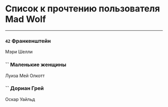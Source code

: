 # Список к прочтению пользователя Mad Wolf
---

### `42` Франкенштейн
Мэри Шелли

### `` Маленькие женщины
Луиза Мей Олкотт

### `` Дориан Грей
Оскар Уайльд

